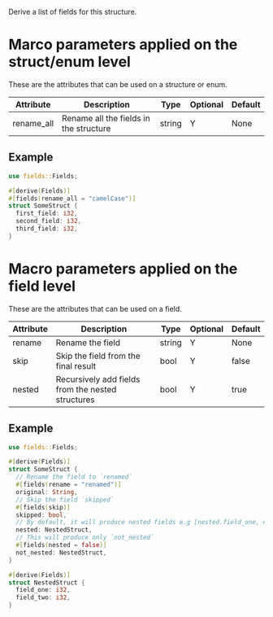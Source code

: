 Derive a list of fields for this structure.

# Marco parameters applied on the struct/enum level

These are the attributes that can be used on a structure or enum.

| Attribute  | Description                            | Type   | Optional | Default |
| ---------- | -------------------------------------- | ------ | -------- | ------- |
| rename_all | Rename all the fields in the structure | string | Y        | None    |

## Example

```rust
use fields::Fields;

#[derive(Fields)]
#[fields(rename_all = "camelCase")]
struct SomeStruct {
  first_field: i32,
  second_field: i32,
  third_field: i32,
}
```

# Macro parameters applied on the field level

These are the attributes that can be used on a field.

| Attribute | Description                                       | Type   | Optional | Default |
| --------- | ------------------------------------------------- | ------ | -------- | ------- |
| rename    | Rename the field                                  | string | Y        | None    |
| skip      | Skip the field from the final result              | bool   | Y        | false   |
| nested    | Recursively add fields from the nested structures | bool   | Y        | true    |

## Example 

```rust
use fields::Fields;

#[derive(Fields)]
struct SomeStruct {
  // Rename the field to `renamed`
  #[fields(rename = "renamed")] 
  original: String,
  // Skip the field `skipped`
  #[fields(skip)]
  skipped: bool,
  // By default, it will produce nested fields e.g [nested.field_one, nested.field_two]
  nested: NestedStruct,
  // This will produce only `not_nested`
  #[fields(nested = false)]
  not_nested: NestedStruct,
}

#[derive(Fields)]
struct NestedStruct {
  field_one: i32,
  field_two: i32,
}

```